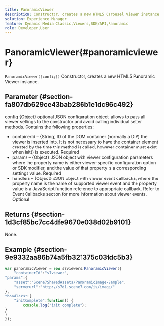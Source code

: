 ```yaml
---
title: PanoramicViewer
description: Constructor, creates a new HTML5 Carousel Viewer instance.
solution: Experience Manager
feature: Dynamic Media Classic,Viewers,SDK/API,Panoramic
role: Developer,User
---
```

# PanoramicViewer{#panoramicviewer}

`PanoramicViewer([config])`
Constructor, creates a new HTML5 Panoramic Viewer instance.

## Parameter {#section-fa807db629ce43bab286b1e1dc96c492}

config
{Object} optional JSON configuration object, allows to pass all viewer settings to the constructor and avoid calling individual setter methods. Contains the following properties:
* containerId – {String} ID of the DOM container (normally a DIV) the viewer is inserted into. It is not necessary to have the container element created by the time this method is called, however container must exist when init() is executed. Required
* params – {Object} JSON object with viewer configuration parameters where the property name is either viewer-specific configuration option or SDK modifier, and the value of that property is a corresponding settings value. Required
* handlers – {Object} JSON object with viewer event callbacks, where the property name is the name of supported viewer event and the property value is a JavaScript function reference to appropriate callback. Refer to Event Callbacks section for more information about viewer events. Optional


## Returns {#section-1d3cf85bc7cc4dfe9670e038d02b9101}

None.

## Example {#section-9e9332aa86b74a5fb321375c03fdc5b3}

```javascript {.line-numbers}
var panoramicViewer = new s7viewers.PanoramicViewer({
	"containerId":"s7viewer",
"params":{
	"asset":"Scene7SharedAssets/PanoramicImage-Sample",
	"serverurl":"http://s7d1.scene7.com/is/image/"
},
"handlers":{
	"initComplete":function() {
		console.log("init complete");
}
}
});
```
